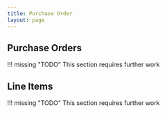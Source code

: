 ```yaml
---
title: Purchase Order
layout: page
---
```


## Purchase Orders

!!! missing "TODO"
	This section requires further work

## Line Items

!!! missing "TODO"
	This section requires further work

